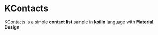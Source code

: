 # KContacts

KContacts is a simple **contact list** sample in **kotlin** language with **Material Design**.